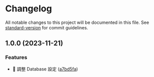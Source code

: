 # Changelog

All notable changes to this project will be documented in this file. See [standard-version](https://github.com/conventional-changelog/standard-version) for commit guidelines.

## 1.0.0 (2023-11-21)


### Features

* 🎸 調整 Database 設定 ([a7bd5fa](https://github.com/passoncomtw/token-manager-api/commit/a7bd5faea2cc5456f884191e488565015b9f9b3e))

